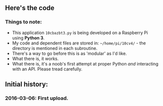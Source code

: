 ## Here's the code
### Things to note:
* This application `10cbazbt3.py` is being developed on a Raspberry Pi using **Python 3**.
* My code and dependent files are stored in: `~/home/pi/10cv4/` - the directory is mentioned in each subroutine.
* There's a way to go before this is as 'modular' as I'd like.
* What there is, it works.
* What there is, it's a noob's first attempt at proper Python *and* interacting with an API.  Please tread carefully.

## Initial history:
### 2016-03-06: First upload.
